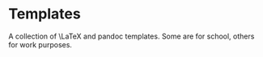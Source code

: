 # Templates

A collection of \LaTeX and pandoc templates. Some are for school, others for
work purposes.
